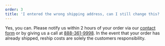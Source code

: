 ```yaml
---
order: 3
title: 'I entered the wrong shipping address, can I still change this?'
---
```

Yes, you can. Please notify us within 2 hours of your order via our [contact form](/contact-us) or by giving us a call at [888-361-9998](tel:888-361-9998). In the event that your order has already shipped, reship costs are solely the customers responsibility.
